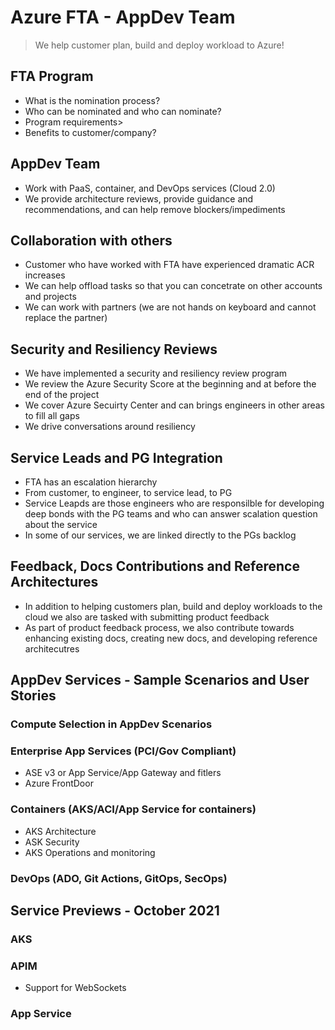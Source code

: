 # Azure FTA - AppDev Team

> We help customer plan, build and deploy workload to Azure!

## FTA Program

- What is the nomination process?
- Who can be nominated and who can nominate?
- Program requirements>
- Benefits to customer/company?

## AppDev Team

- Work with PaaS, container, and DevOps services (Cloud 2.0)
- We provide architecture reviews, provide guidance and recommendations, and can help remove blockers/impediments

## Collaboration with others

- Customer who have worked with FTA have experienced dramatic ACR increases
- We can help offload tasks so that you can concetrate on other accounts and projects
- We can work with partners (we are not hands on keyboard and cannot replace the partner)

## Security and Resiliency Reviews

- We have implemented a security and resiliency review program
- We review the Azure Security Score at the beginning and at before the end of the project
- We cover Azure Secuirty Center and can brings engineers in other areas to fill all gaps
- We drive conversations around resiliency

## Service Leads and PG Integration

- FTA has an escalation hierarchy
- From customer, to engineer, to service lead, to PG
- Service Leapds are those engineers who are responsilble for developing deep bonds with the PG teams and who can answer scalation question about the service
- In some of our services, we are linked directly to the PGs backlog

## Feedback, Docs Contributions and Reference Architectures

- In addition to helping customers plan, build and deploy workloads to the cloud we also are tasked with submitting product feedback
- As part of product feedback process, we also contribute towards enhancing existing docs, creating new docs, and developing reference architecutres

## AppDev Services - Sample Scenarios and User Stories

### Compute Selection in AppDev Scenarios

### Enterprise App Services (PCI/Gov Compliant)

- ASE v3 or App Service/App Gateway and fitlers
- Azure FrontDoor

### Containers (AKS/ACI/App Service for containers)

- AKS Architecture
- ASK Security
- AKS Operations and monitoring

### DevOps (ADO, Git Actions, GitOps, SecOps)

## Service Previews - October 2021

### AKS

### APIM

- Support for WebSockets

### App Service
